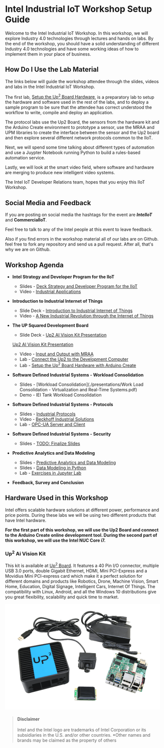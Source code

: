 
# Intel Industrial IoT Workshop Setup Guide
Welcome to the Intel Industrial IoT Workshop. In this workshop, we will explore Industry 4.0 technologies through lectures and hands on labs. By the end of the workshop, you should have a solid understanding of different Industry 4.0 technologies and have some working ideas of how to implement them in your place of business.

## How Do I Use the Lab Material

The links below will guide the workshop attendee through the slides, videos and labs in the Intel Industrial IoT Workshop.

The first lab, [Setup the Up<sup>2</sup> Board Hardware](https://software.intel.com/en-us/upsquared-grove-getting-started-guide), is a preparatory lab to setup the hardware and software used in the rest of the labs, and to deploy a sample program to be sure that the attendee has correct understood the workflow to write, compile and deploy an application.

The protocol labs use the Up2 Board, the sensors from the hardware kit and the Arduino Create environment to prototype a sensor, use the MRAA and UPM libraries to create the interface between the sensor and the Up2 board and then explore several different network protocols common to the IIoT.

Next, we will spend some time talking about different types of automation and use a Juypter Notebook running Python to build a rules-based automation service.

Lastly, we will look at the smart video field, where software and hardware are merging to produce new intelligent video systems.

The Intel IoT Developer Relations team, hopes that you enjoy this IIoT Workshop.

## Social Media and Feedback

If you are posting on social media the hashtags for the event are ***IntelIoT*** and **CommercialIoT**.

Feel free to talk to any of the Intel people at this event to leave feedback.

Also if you find errors in the workshop material all of our labs are on Github. feel free to fork any repository and send us a pull request. After all, that's why we are on Github.


## Workshop Agenda
* **Intel Strategy and Developer Program for the IIoT**
  - Slides - [Deck Strategy and Developer Program for the IIoT ](./presentations/Intel-Strategy-and-Dev-Program-for-IIoT.pdf)
  - Video - [Industrial Applications](https://www.intel.com/content/www/us/en/industrial-automation/overview.html)

* **Introduction to Industrial Internet of Things**
  - Slide Deck - [Introduction to Industrial Internet of Things](./presentations/Introduction-to-the-Industrial-Internet-of-Things.pdf)
  - Video - [A New Industrial Revolution through the Internet of Things](https://www.intel.com/content/www/us/en/industrial-automation/industrial-vision-video.html)

* **The UP Squared Development Board**
  - Slide Deck - [Up2 AI Vision Kit Presentation](./presentations/2018-09-Intel-Workship-AI-Edge-UP-Series.pdf)

   [Up2 AI Vision Kit Presentation]()
  - Video - [Input and Output with MRAA](https://www.youtube.com/watch?v=hY4HudLuvEM)
  - Lab - [Connect the Up2 to the Development Computer](https://github.com/intel-iot-devkit/smart-video-workshop/blob/master/up2-vision-kit/dev_machine_setup.md)
  - Lab - [Setup the Up<sup>2</sup> Board Hardware with Arduino Create](https://github.com/SSG-DRD-IOT/lab-up2-setup)

* **Software Defined Industrial Systems - Workload Consolidation**
  - Slides - [Workload Consolidation](./presentations/Work Load Consolidation - Virtualization and Real-Time Systems.pdf)
  - Demo - IEI Tank Workload Consolidation

* **Software Defined Industrial Systems - Protocols**
  - Slides - [Industrial Protocols](./presentations/Industrial-Protocols.pdf)
  - Video - [Beckhoff Industrial Solutions](https://www.intel.com/content/www/us/en/industrial-automation/products-and-solutions/intel-beckhoff-industrial-solutions-video.html)
  - Lab - [OPC-UA Server and Client](https://github.com/SSG-DRD-IOT/lab-sensors-opc-ua)

* **Software Defined Industrial Systems - Security**
  - Slides - [TODO: Finalize Slides]()

* **Predictive Analytics and Data Modeling**
  - Slides - [Predictive Analytics and Data Modeling]()
  - Slides - [Data Modeling in Python](./presentations/predictive-analytics-bosch-lab.pdf)
  - Lab - [Exercises in Jupyter Lab](https://github.com/SSG-DRD-IOT/lab-predictive-analytics)

* **Feedback, Survey and Conclusion**

## Hardware Used in this Workshop
Intel offers scalable hardware solutions at different power, performance and price points. During these labs we will be using two different products that have Intel hardware.

**For the first part of this workshop, we will use the Up2 Board and connect to the Arduino Create online development tool. During the second part of this workshop, we will use the Intel NUC Core i7.**


### Up<sup>2</sup> Ai Vision Kit
This kit is available at [Up<sup>2</sup> Board](http://www.up-board.org/upsquared/). It features a 40 Pin I/O connector, multiple USB 3.0 ports, double Gigabit Ethernet, HDMI, Mini PCI-Express and a Movidius Mini PCI-express card which make it a perfect solution for different domains and products like Robotics, Drone, Machine Vision, Smart Home, Education, Digital Signage, Intelligent Cars, Internet Of Things. The compatibility with Linux, Android, and all the Windows 10 distributions give you great flexibility, scalability and quick time to market.

![](images/kit-contents-overlay.png)
> #### Disclaimer
> Intel and the Intel logo are trademarks of Intel Corporation or its subsidiaries in the U.S. and/or other countries.
> *Other names and brands may be claimed as the property of others

